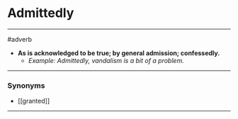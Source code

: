 # Admittedly
---
#adverb
- **As is acknowledged to be true; by general admission; confessedly.**
	- _Example: Admittedly, vandalism is a bit of a problem._
---
### Synonyms
- [[granted]]
---
